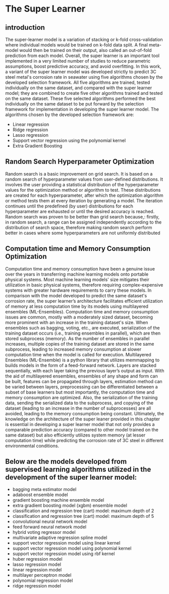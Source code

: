 # The Super Learner
## introduction
 The super-learner model is a variation of stacking or k-fold cross-validation where individual models would be trained on k-fold data split. A final meta-model would then be trained on their output, also called an out-of-fold prediction from each model. Overall, the super learner is an important tool implemented in a very limited number of studies to reduce parametric assumptions, boost predictive accuracy, and avoid overfitting. In this work, a variant of the super learner model was developed strictly to predict 3C steel metal's corrosion rate in seawater using five algorithms chosen by the developed selection framework. All five algorithms are trained, tested individually on the same dataset, and compared with the super learner model; they are combined to create five other algorithms trained and tested on the same dataset. These five selected algorithms performed the best individually on the same dataset to be put forward by the selection framework for implementation in developing the super learner model. The algorithms chosen by the developed selection framework are:

 - Linear regression
 - Ridge regression
 - Lasso regression
 - Support vector regression using the polynomial kernel
 - Extra Gradient Boosting

 ## Random Search Hyperparameter Optimization
 Random search is a basic improvement on grid search. It is based on a random search of hyperparameter values from user-defined distributions. It involves the user providing a statistical distribution of the hyperparameter values for the optimization method or algorithm to test. These distributions are created for each hyperparameter, after which the optimization algorithm or method tests them at every iteration by generating a model. The iteration continues until the predefined (by user) distributions for each hyperparameter are exhausted or until the desired accuracy is reached. Random search was proven to be better than grid search because,: firstly, in random search, a range can be assigned independently according to the distribution of search space, therefore making random search perform better in cases where some hyperparameters are not uniformly distributed

 ## Computation time and Memory Consumption Optimization
 Computation time and memory consumption have been a genuine issue over the years in transferring machine learning models onto portable physical systems. Most machine learning models' size mitigates their utilization in basic physical systems, therefore requiring complex-expensive systems with greater hardware requirements to carry these models. In comparison with the model developed to predict the same dataset's corrosion rate, the super learner’s architecture facilitates efficient utilization of memory at less computation time by its models using multilayered ensembles (ML-Ensembles).
 Computation time and memory consumption issues are common, mostly with a moderately sized dataset, becoming more prominent with an increase in the training dataset's size. When ensembles such as bagging, voting, etc., are executed, serialization of the training dataset occurs (i.e., training ensembles in parallel), which are then stored subprocess (memory). As the number of ensembles in parallel increases, multiple copies of the training dataset are stored in the same subprocess, leading to increased memory consumption at slower computation time when the model is called for execution.
 Multilayered Ensembles (ML-Ensemble) is a python library that utilizes memmapping to builds models in the form of a feed-forward network. Layers are stacked sequentially, with each layer taking the previous layer’s output as input. With the aid of multilayered ensembles, ensembles of any shape and form can be built, features can be propagated through layers, estimation method can be varied between layers, preprocessing can be differentiated between a subset of base learners but most importantly, the computation time and memory consumption are optimized. Also, the serialization of the training data, sending the serialized data to the subprocess, and copying of the dataset (leading to an increase in the number of subprocesses) are all avoided, leading to the memory consumption being constant.
 Ultimately, the knowledge on the architecture of the super leaner provided in this chapter is essential in developing a super learner model that not only provides a comparable prediction accuracy (compared to other model trained on the same dataset) but also efficiently utilizes system memory (at lesser computation time) while predicting the corrosion rate of 3C steel in different environmental conditions.

## Below are the models developed from supervised learning algorithms utilized in the development of the super learner model:
 - bagging meta estimator model
 - adaboost ensemble model
 - gradient boosting machine ensemble model
 - extra gradient boosting model (xgbm) ensemble model
 - classification and regression tree (cart) model: maximum depth of 2
 - classification and regression tree (cart) model: maximum depth of 5
 - convolutional neural network model
 - feed forward neural network model
 - hybrid voting regressor model
 - multivariate adaptive regression spline model
 - support vector regression model using linear kernel
 - support vector regression model using polynomial kernel
 - support vector regression model using rbf kernel
 - huber regression model
 - lasso regression model
 - linear regression model
 - multilayer perceptron model
 - polynomial regression model
 - ridge regression model
